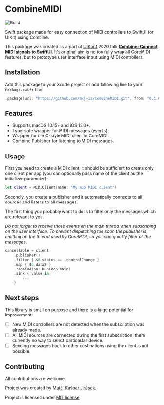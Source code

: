 # CombineMIDI

![Build](https://github.com/mkj-is/CombineMIDI/workflows/Build/badge.svg)

Swift package made for easy connection of MIDI controllers to SwiftUI (or UIKit) using Combine.

This package was created as a part of [UIKonf](https://uikonf.com) 2020 talk [**Combine: Connect MIDI signals to SwiftUI**](https://cfp.uikonf.com/proposals/119). It's original aim is no too fully wrap all CoreMIDI features, but to prototype user interface input using MIDI controllers.

## Installation

Add this package to your Xcode project or add following line to your `Package.swift` file:

```swift
.package(url: "https://github.com/mkj-is/CombineMIDI.git", from: "0.1.0")
```

## Features

- Supports macOS 10.15+ and iOS 13.0+.
- Type-safe wrapper for MIDI messages (events).
- Wrapper for the C-style MIDI client in CoreMIDI.
- Combine Publisher for listening to MIDI messages.

## Usage

First you need to create a MIDI client, it should be sufficient to create only one client per app (you can optionally pass name of the client as the initializer parameter):

```swift
let client = MIDIClient(name: "My app MIDI client")
```

Secondly, you create a publisher and it automatically connects to all sources and listens to all messages.

The first thing you probably want to do is to filter only the messages which are relevant to you.

*Do not forget to receive those events on the main thread when subscribing on the user interface. To prevent dispatching too soon the publisher is emitting on the thread used by CoreMIDI, so you can quickly filter all the messages.*

```swift
cancellable = client
    .publisher()
    .filter { $0.status == .controlChange }
    .map { $0.data2 }
    .receive(on: RunLoop.main)
    .sink { value in
        ...
    }
```

## Next steps

This library is small on purpose and there is a large potential for improvement:

- [ ] New MIDI controllers are not detected when the subscription was already made.
- [ ] All MIDI sources are connected during the first subscription, there currently no way to select particaular device.
- [ ] Sending messages back to other destinations using the client is not possible.

## Contributing

All contributions are welcome.

Project was created by [Matěj Kašpar Jirásek](https://twitter.com/mkj_is).

Project is licensed under [MIT license](LICENSE).
